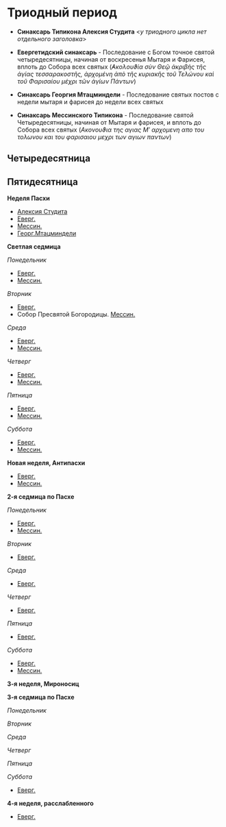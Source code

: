 
# Триодный период

- **Синаксарь Типикона Алексия Студита** <_у триодного цикла нет отдельного заголовка_>

- **Евергетидский синаксарь** - Последование с Богом точное святой четыредесятницы, начиная от воскресенья Мытаря и Фарисея, вплоть до Собора всех святых (*̓Ακολουϑία σὺν Θεῷ ἀκριβὴς τῆς ἀγίας τεσσαρακοστῆς, ἀρχομένη ἀπὸ τῆς κυριακῆς τοῦ Τελώνου καὶ τοῦ Φαρισαίου μέχρι τῶν ἁγίων Πάντων*)

- **Синаксарь Георгия Мтацминдели** - Последование святых постов с недели мытаря и фарисея до 
недели всех святых

- **Синаксарь Мессинского Типикона** - Последование святой Четыредесятницы, начиная от Мытаря и фарисея, и вплоть до Собора всех святых (*Ακονουϑια της αγιας Μʹ αρχομενη απο του τολωνου και του φαρισαιου μεχρι των αγιων παντων*)

## Четыредесятница


## Пятидесятница

**Неделя Пасхи**

- [Алексия Студита](B_01_AST_easter_sunday.ru.md)
- [Еверг.](B_01_EUR_easter_sunday.ru.md)
- [Мессин.](B_01_MES_easter_sunday.ru.md)
- [Георг.Мтацминдели](B_01_GMT_easter_sunday.ru.md)

**Светлая седмица**

*Понедельник*
- [Еверг.](B_02_EUR_easter_week.ru.md#Понедельник)
- [Мессин.](B_02_MES_easter_week.ru.md#Понедельник)

*Вторник*
- [Еверг.](B_02_EUR_easter_week.ru.md#Вторник)
- Собор Пресвятой Богородицы. [Мессин.](B_02_MES_easter_week.ru.md#Вторник)

*Среда*
- [Еверг.](B_02_EUR_easter_week.ru.md#Среда)
- [Мессин.](B_02_MES_easter_week.ru.md#Среда)

*Четверг*
- [Еверг.](B_02_EUR_easter_week.ru.md#Четверг)
- [Мессин.](B_02_MES_easter_week.ru.md#Четверг)

*Пятница*
- [Еверг.](B_02_EUR_easter_week.ru.md#Пятница)
- [Мессин.](B_02_MES_easter_week.ru.md#Пятница)

*Суббота*
- [Еверг.](B_02_EUR_easter_week.ru.md#Суббота)
- [Мессин.](B_02_MES_easter_week.ru.md#Суббота)

**Новая неделя, Антипасхи**

- [Еверг.](B_03_EUR_thomas_sunday.ru.md)
- [Мессин.](B_03_MES_thomas_sunday.ru.md)

**2-я седмица по Пасхе**

*Понедельник*
- [Еверг.](B_04_EUR_week2.ru.md#Неделя)
- [Мессин.](B_04_MES_week2.ru.md#Неделя)

*Вторник*
- [Еверг.](B_04_EUR_week2.ru.md#Вторник)

*Среда*
- [Еверг.](B_04_EUR_week2.ru.md#Среда)

*Четверг*
- [Еверг.](B_04_EUR_week2.ru.md#Четверг)

*Пятница*
- [Еверг.](B_04_EUR_week2.ru.md#Пятница)

*Суббота*
- [Еверг.](B_04_EUR_week2.ru.md#Суббота)
- [Мессин.](B_04_MES_week2.ru.md#Пятница)

**3-я неделя, Мироносиц**

**3-я седмица по Пасхе**

*Понедельник*

*Вторник*

*Среда*

*Четверг*

*Пятница*

*Суббота*
- [Еверг.](B_06_EUR_week3.ru.md#Суббота)

**4-я неделя, расслабленного**

- [Еверг.](B_07_EUR_sunday4.ru.md)

